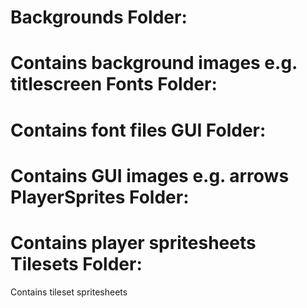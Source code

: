 Backgrounds Folder: 
=
Contains background images e.g. titlescreen
Fonts Folder: 
=
Contains font files
GUI Folder: 
=
Contains GUI images e.g. arrows
PlayerSprites Folder: 
=
Contains player spritesheets
Tilesets Folder: 
=
Contains tileset spritesheets